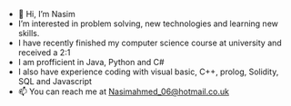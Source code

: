 - 👋 Hi, I’m Nasim
- I’m interested in problem solving, new technologies and learning new skills.
- I have recently finished my computer science course at university and received a 2:1
- I am profficient in Java, Python and C#
- I also have experience coding with visual basic, C++, prolog, Solidity, SQL and Javascript
- 📫 You can reach me at Nasimahmed_06@hotmail.co.uk

<!---
Nasim06/Nasim06 is a ✨ special ✨ repository because its `README.md` (this file) appears on your GitHub profile.
You can click the Preview link to take a look at your changes.
--->
